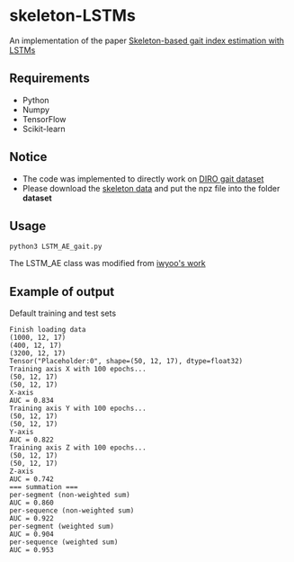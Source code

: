 # skeleton-LSTMs
An implementation of the paper [Skeleton-based gait index estimation with LSTMs](https://ieeexplore.ieee.org/document/8466522)

## Requirements
* Python
* Numpy
* TensorFlow
* Scikit-learn

## Notice
* The code was implemented to directly work on [DIRO gait dataset](http://www-labs.iro.umontreal.ca/~labimage/GaitDataset/)
* Please download the [skeleton data](http://www.iro.umontreal.ca/~labimage/GaitDataset/skeletons.zip) and put the npz file into the folder **dataset**

## Usage
```
python3 LSTM_AE_gait.py
```
The LSTM_AE class was modified from [iwyoo's work](https://github.com/iwyoo/LSTM-autoencoder)

## Example of output
Default training and test sets
```
Finish loading data
(1000, 12, 17)
(400, 12, 17)
(3200, 12, 17)
Tensor("Placeholder:0", shape=(50, 12, 17), dtype=float32)
Training axis X with 100 epochs...
(50, 12, 17)
(50, 12, 17)
X-axis
AUC = 0.834
Training axis Y with 100 epochs...
(50, 12, 17)
(50, 12, 17)
Y-axis
AUC = 0.822
Training axis Z with 100 epochs...
(50, 12, 17)
(50, 12, 17)
Z-axis
AUC = 0.742
=== summation ===
per-segment (non-weighted sum)
AUC = 0.860
per-sequence (non-weighted sum)
AUC = 0.922
per-segment (weighted sum)
AUC = 0.904
per-sequence (weighted sum)
AUC = 0.953

```

